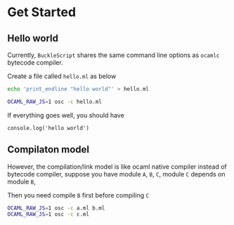 # Get Started

## Hello world

Currently, `BuckleScript` shares the same command line options as `ocamlc`
bytecode compiler.

Create a file called `hello.ml` as below

```sh
echo 'print_endline "hello world"' > hello.ml
```

```sh
OCAML_RAW_JS=1 osc -c hello.ml
```

If everything goes well, you should have

```
console.log('hello world')
```

## Compilaton model

However, the compilation/link model is like ocaml native compiler
instead of bytecode compiler, suppose you
have module `A`, `B`, `C`, module `C` depends on module `B`,

Then you need compile `B` first before compiling `C`

```sh
OCAML_RAW_JS=1 osc -c a.ml b.ml
OCAML_RAW_JS=1 osc -c c.ml
```


